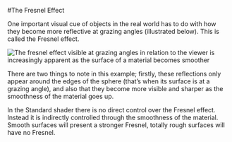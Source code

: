 #The Fresnel Effect

One important visual cue of objects in the real world has to do with how they become more reflective at grazing angles (illustrated below). This is called the Fresnel effect.

![The fresnel effect visible at grazing angles in relation to the viewer is increasingly apparent as the surface of a material becomes smoother](../uploads/Main/StandardShaderFresnelGraduationTable.png)

There are two things to note in this example; firstly, these reflections only appear around the edges of the sphere (that’s when its surface is at a grazing angle), and also that they become more visible and sharper as the smoothness of the material goes up.

In the Standard shader there is no direct control over the Fresnel effect. Instead it is indirectly controlled through the smoothness of the material. Smooth surfaces will present a stronger Fresnel, totally rough surfaces will have no Fresnel.